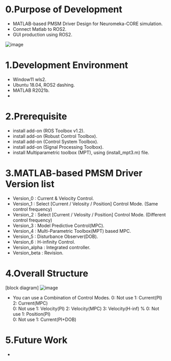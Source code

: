 # 0.Purpose of Development
- MATLAB-based PMSM Driver Design for Neuromeka-CORE simulation.
- Connect Matlab to ROS2.
- GUI production using ROS2.

![image](https://user-images.githubusercontent.com/75024315/146764177-9190779c-d05e-4985-b72d-8137d0dd3757.png)

# 1.Development Environment
- Window11 wls2.
- Ubuntu 18.04, ROS2 dashing.
- MATLAB R2021b.
- 
# 2.Prerequisite
- install add-on (ROS Toolbox v1.2).
- install add-on (Robust Control Toolbox).
- install add-on (Control System Toolbox).
- install add-on (Signal Processing Toolbox).
- install Multiparametric toolbox (MPT), using (install_mpt3.m) file.

# 3.MATLAB-based PMSM Driver Version list
- Version_0 : Current & Velocity Control.
- Version_1 : Select [Current / Velosity / Position] Control Mode. (Same control frequency)
- Version_2 : Select [Current / Velosity / Position] Control Mode. (Different control frequency)
- Version_3 : Model Predictive Control(MPC).
- Version_4 : Multi-Parametric Toolbox(MPT) based MPC.
- Version_5 : Disturbance Observer(DOB).
- Version_6 : H-infinity Control. 
- Version_alpha : Integrated controller.
- Version_beta : Revision.

# 4.Overall Structure
[block diagram]
![image](https://user-images.githubusercontent.com/75024315/146320252-668cc404-c65a-4717-9e4b-b3a94f3cee56.png)
- You can use a Combination of Control Modes.
  0: Not use      1: Current(PI)   2: Current(MPC)      
  0: Not use      1: Velocity(PI)  2: Velocity(MPC) 3: Velocity(H-inf)    %
  0: Not use      1: Position(PI)      
  0: Not use      1: Current(PI+DOB)

# 5.Future Work
- 
